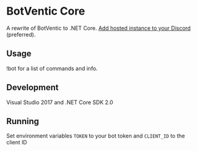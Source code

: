 # BotVentic Core

A rewrite of BotVentic to .NET Core. [Add hosted instance to your Discord](https://3v.fi/l/botventic) (preferred).

## Usage

!bot for a list of commands and info.

## Development

Visual Studio 2017 and .NET Core SDK 2.0

## Running

Set environment variables `TOKEN` to your bot token and `CLIENT_ID` to the client ID